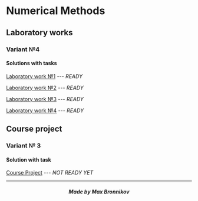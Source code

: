 # Numerical Methods


## Laboratory works 

### Variant №4


#### Solutions with tasks

[Laboratory work №1](lab1) --- *READY*

[Laboratory work №2](lab2) --- *READY*

[Laboratory work №3](lab3) --- *READY*

[Laboratory work №4](lab4) --- *READY*


## Course project

### Variant № 3

#### Solution with task

[Course Project](KP) --- *NOT READY YET*

-------


##### <center> Made by Max Bronnikov </center>